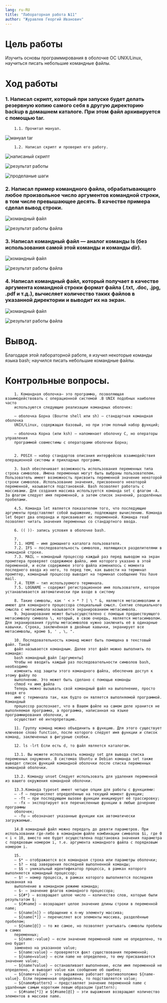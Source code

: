 ```yaml
---
lang: ru-RU
title: "Лабораторная работа №11"
author: "Журавлев Георгий Иванович"
---
```


# Цель работы
 Изучить основы программирования в оболочке ОС UNIX/Linux, научиться писать небольшие командные файлы.

# Ход работы

### 1. Написал скрипт, который при запуске будет делать резервную копию самого себя в другую директорию backup в домашнем каталоге. При этом файл архивируется с помощью tar.

        1.1. Прочитал мануал.
![мануал tar](screens/01.jpg)

        1.2. Написал скрипт и проверил его работу.
![написаный скрипт](screens/02.jpg)

![результат работы](screens/03.jpg)

![проделаные шаги](screens/04.jpg)   

### 2. Написал пример командного файла, обрабатывающего любое произвольное число аргументов командной строки, в том числе превышающее десять. В качестве примера сделал вывод строки.   
![командный файл](screens/12.jpg)

![результат работы файла](screens/05.jpg)

### 3. Написал командный файл — аналог команды ls (без использования самой этой команды и команды dir).
![командный файл](screens/06.jpg)

![результат работы файла](screens/07.jpg)

### 4. Написал командный файл, который получает в качестве аргумента командной строки формат файла (.txt, .doc, .jpg, .pdf и т.д.), вычисляет количество таких файлов в указанной директории и выводит их на экран.
![командный файл](screens/10.jpg)

![результат работы файла](screens/11.jpg)

# Вывод.
Благодаря этой лабораторной работе, я изучил некоторые команды языка bash; научился писать небольшие командные файлы.

# Контрольные вопросы.

        1. Командная оболочка— это программа, позволяющая взаимодействовать с операционной системой .В UNIX подобных наиболее часто
        используются следующие реализации командных оболочек:

        – оболочка Борна (Bourne shell или sh) — стандартная командная оболочка
        UNIX/Linux, содержащая базовый, но при этом полный набор функций;

        – оболочка Корна (или ksh) — напоминает оболочку С, но операторы управления
        программой совместимы с операторами оболочки Борна;


        2. POSIX — набор стандартов описания интерфейсов взаимодействия операционной системы и прикладных программ.

        3. bash обеспечивает возможность использования переменных типа строка символов. Имена переменных могут быть выбраны пользователем. Пользователь имеет возможность присвоить переменной значение некоторой строки символов. Использование значения, присвоенного некоторой переменной, называется подстановкой. Bash позволяет работать с массивами. Для создания массива используется команда set с флагом -A. За флагом следует имя переменной, а затем список значений, разделённых пробелами.

        4,5. Команда let является показателем того, что последующие аргументы представляют собой выражение, подлежащее вычислению. Команда let берет два операнда и присваивает их переменной. Команда read позволяет читать значения переменных со стандартного ввода.

        6. (( ))- запись условия в оболочке bash.

        7.
        7.1. HOME — имя домашнего каталога пользователя.
        7.2. IFS — последовательность символов, являющихся разделителями в командной строке.
        7.3. MAIL — командный процессор каждый раз перед выводом на экран промптера проверяет содержимое файла, имя которого указано в этой переменной, и если содержимое этого файла изменилось с момента последнего ввода из него, то перед тем, как вывести на терминал промптер, командный процессор выводит на терминал сообщение You have mail.
        7.4. TERM — тип используемого терминала.
        7.5. LOGNAME — содержит регистрационное имя пользователя, которое устанавливается автоматически при входе в систему

        8. Такие символы, как ' < > * ? | \ " &, являются метасимволами и имеют для командного процессора специальный смысл. Снятие специального смысла с метасимвола называется экранированием метасимвола.
        9. Экранирование может бытьосуществлено с помощью предшествующего метасимволу символа \, который, в свою очередь, является метасимволом. Для экранирования группы метасимволов нужно заключить её в одинарные кавычки. Строка, заключённая в двойные кавычки, экранирует все метасимволы, кроме $, ' , \, ".

        10. Последовательность команд может быть помещена в текстовый файл. Такой
        файл называется командным. Далее этот файл можно выполнить по команде:
        bash командный_файл [аргументы]
        Чтобы не вводить каждый раз последовательности символов bash, необходимо
        изменить код защиты этого командного файла, обеспечив доступ к этому файлу по
        выполнению. Это может быть сделано с помощью команды
        chmod +x имя_файла
        Теперь можно вызывать свой командный файл на выполнение, просто вводя его
        имя с терминала так, как будто он является выполняемой программой. Командный
        процессор распознает, что в Вашем файле на самом деле хранится не выполняемая программа, а программа, написанная на языке программирования оболочки, и
        осуществит её интерпретацию.

        11. Группу команд можно объединить в функцию. Для этого существует ключевое слово function, после которого следует имя функции и список команд, заключенных в фигурные скобки.

        12. ls -lrt Если есть d, то файл является каталогом.

        13.1. Вы можете использовать команду set для вывода списка переменных окружения. В системах Ubuntu и Debian команда set также выведет список функций командной оболочки после списка переменных командной оболочки.

        13.2. Команду unset Следует использовать для удаления переменной из вашего окружения командной оболочки.

        13.3.Команда typeset имеет четыре опции для работы с функциями:
        – -f — перечисляет определённые на текущий момент функции;
        – -ft — при последующем вызове функции инициирует её трассировку;
        – -fx — экспортирует все перечисленные функции в любые дочерние программы
        оболочек;
        – -fu — обозначает указанные функции как автоматически загружаемые.

        14.В командный файл можно передать до девяти параметров. При использовании где-либо в командном файле комбинации символов $i, где 0 < i < 10, вместо нее будет осуществлена подстановка значения параметра с порядковым номером i, т.е. аргумента командного файла с порядковым номером i.

        15.
        – $* — отображается вся командная строка или параметры оболочки;
        – $? — код завершения последней выполненной команды;
        – $$ — уникальный идентификатор процесса, в рамках которого выполняется командный процессор;
        – $! — номер процесса, в рамках которого выполняется последняя вызванная на
        выполнение в командном режиме команда;
        – $- — значение флагов командного процессора;
        – ${#*} — возвращает целое число — количество слов, которые были результатом $;
        – ${#name} — возвращает целое значение длины строки в переменной name;
        – ${name[n]} — обращение к n-му элементу массива;
        – ${name[*]} — перечисляет все элементы массива, разделённые пробелом;
        – ${name[@]} — то же самое, но позволяет учитывать символы пробелы в самих
        переменных;
        – ${name:-value} — если значение переменной name не определено, то оно будет
        заменено на указанное value;
        – ${name:value} — проверяется факт существования переменной;
        – ${name=value} — если name не определено, то ему присваивается значение value;
        – ${name?value} — останавливает выполнение, если имя переменной не определено, и выводит value как сообщение об ошибке;
        – ${name+value} — это выражение работает противоположно ${name-value}. Если переменная определена, то подставляется value;
        – ${name#pattern} — представляет значение переменной name с удалённым самым коротким левым образцом (pattern);
        – ${#name[*]} и ${#name[@]} — эти выражения возвращают количество элементов в массиве name.
